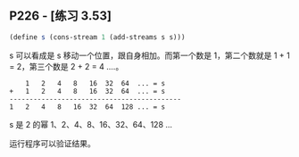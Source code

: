 ## P226 - [练习 3.53]

``` Scheme
(define s (cons-stream 1 (add-streams s s)))
```

s 可以看成是 s 移动一个位置，跟自身相加。而第一个数是 1，第二个数就是 1 + 1 = 2，第三个数是 2 + 2 = 4 ....。

```
    1   2   4   8   16  32  64  ... = s 
+   1   2   4   8   16  32  64  ... = s
-------------------------------------------
1   2   4   8   16  32  64  128 ... = s
```

s 是 2 的幂 1、2、4、8、16、32、64、128 ...

运行程序可以验证结果。
